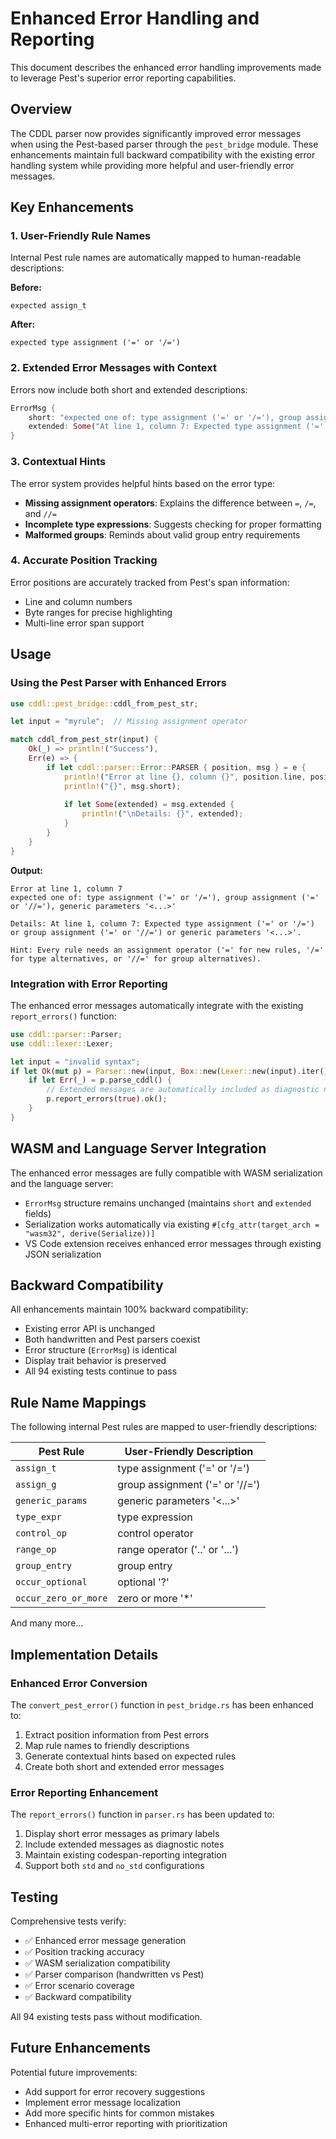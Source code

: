 # Enhanced Error Handling and Reporting

This document describes the enhanced error handling improvements made to leverage Pest's superior error reporting capabilities.

## Overview

The CDDL parser now provides significantly improved error messages when using the Pest-based parser through the `pest_bridge` module. These enhancements maintain full backward compatibility with the existing error handling system while providing more helpful and user-friendly error messages.

## Key Enhancements

### 1. User-Friendly Rule Names

Internal Pest rule names are automatically mapped to human-readable descriptions:

**Before:**
```
expected assign_t
```

**After:**
```
expected type assignment ('=' or '/=')
```

### 2. Extended Error Messages with Context

Errors now include both short and extended descriptions:

```rust
ErrorMsg {
    short: "expected one of: type assignment ('=' or '/='), group assignment ('=' or '//=')",
    extended: Some("At line 1, column 7: Expected type assignment ('=' or '/=') or group assignment ('=' or '//=').\n\nHint: Every rule needs an assignment operator...")
}
```

### 3. Contextual Hints

The error system provides helpful hints based on the error type:

- **Missing assignment operators**: Explains the difference between `=`, `/=`, and `//=`
- **Incomplete type expressions**: Suggests checking for proper formatting
- **Malformed groups**: Reminds about valid group entry requirements

### 4. Accurate Position Tracking

Error positions are accurately tracked from Pest's span information:
- Line and column numbers
- Byte ranges for precise highlighting
- Multi-line error span support

## Usage

### Using the Pest Parser with Enhanced Errors

```rust
use cddl::pest_bridge::cddl_from_pest_str;

let input = "myrule";  // Missing assignment operator

match cddl_from_pest_str(input) {
    Ok(_) => println!("Success"),
    Err(e) => {
        if let cddl::parser::Error::PARSER { position, msg } = e {
            println!("Error at line {}, column {}", position.line, position.column);
            println!("{}", msg.short);
            
            if let Some(extended) = msg.extended {
                println!("\nDetails: {}", extended);
            }
        }
    }
}
```

**Output:**
```
Error at line 1, column 7
expected one of: type assignment ('=' or '/='), group assignment ('=' or '//='), generic parameters '<...>'

Details: At line 1, column 7: Expected type assignment ('=' or '/=') or group assignment ('=' or '//=') or generic parameters '<...>'.

Hint: Every rule needs an assignment operator ('=' for new rules, '/=' for type alternatives, or '//=' for group alternatives).
```

### Integration with Error Reporting

The enhanced error messages automatically integrate with the existing `report_errors()` function:

```rust
use cddl::parser::Parser;
use cddl::lexer::Lexer;

let input = "invalid syntax";
if let Ok(mut p) = Parser::new(input, Box::new(Lexer::new(input).iter())) {
    if let Err(_) = p.parse_cddl() {
        // Extended messages are automatically included as diagnostic notes
        p.report_errors(true).ok();
    }
}
```

## WASM and Language Server Integration

The enhanced error messages are fully compatible with WASM serialization and the language server:

- `ErrorMsg` structure remains unchanged (maintains `short` and `extended` fields)
- Serialization works automatically via existing `#[cfg_attr(target_arch = "wasm32", derive(Serialize))]`
- VS Code extension receives enhanced error messages through existing JSON serialization

## Backward Compatibility

All enhancements maintain 100% backward compatibility:

- Existing error API is unchanged
- Both handwritten and Pest parsers coexist
- Error structure (`ErrorMsg`) is identical
- Display trait behavior is preserved
- All 94 existing tests continue to pass

## Rule Name Mappings

The following internal Pest rules are mapped to user-friendly descriptions:

| Pest Rule | User-Friendly Description |
|-----------|---------------------------|
| `assign_t` | type assignment ('=' or '/=') |
| `assign_g` | group assignment ('=' or '//=') |
| `generic_params` | generic parameters '<...>' |
| `type_expr` | type expression |
| `control_op` | control operator |
| `range_op` | range operator ('..' or '...') |
| `group_entry` | group entry |
| `occur_optional` | optional '?' |
| `occur_zero_or_more` | zero or more '*' |

And many more...

## Implementation Details

### Enhanced Error Conversion

The `convert_pest_error()` function in `pest_bridge.rs` has been enhanced to:

1. Extract position information from Pest errors
2. Map rule names to friendly descriptions
3. Generate contextual hints based on expected rules
4. Create both short and extended error messages

### Error Reporting Enhancement

The `report_errors()` function in `parser.rs` has been updated to:

1. Display short error messages as primary labels
2. Include extended messages as diagnostic notes
3. Maintain existing codespan-reporting integration
4. Support both `std` and `no_std` configurations

## Testing

Comprehensive tests verify:

- ✅ Enhanced error message generation
- ✅ Position tracking accuracy
- ✅ WASM serialization compatibility
- ✅ Parser comparison (handwritten vs Pest)
- ✅ Error scenario coverage
- ✅ Backward compatibility

All 94 existing tests pass without modification.

## Future Enhancements

Potential future improvements:

- Add support for error recovery suggestions
- Implement error message localization
- Add more specific hints for common mistakes
- Enhanced multi-error reporting with prioritization
